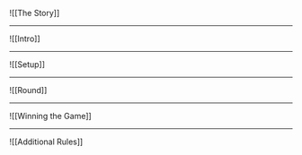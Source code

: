 ![[The Story]]

---
![[Intro]]

---
![[Setup]]

---
![[Round]]

---
![[Winning the Game]]

---
![[Additional Rules]]